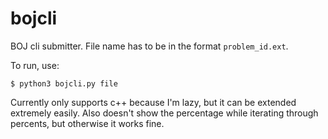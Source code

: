 # bojcli

BOJ cli submitter. File name has to be in the format `problem_id.ext`.

To run, use:

```
$ python3 bojcli.py file
```

Currently only supports c++ because I'm lazy, but it can be extended extremely easily. Also doesn't show the percentage while iterating through percents, but otherwise it works fine.

